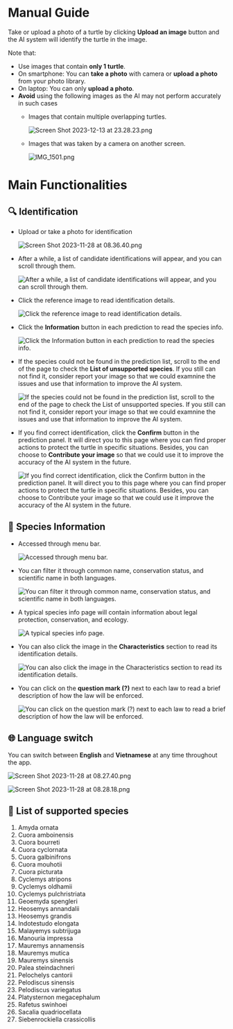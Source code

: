# Manual Guide

Take or upload a photo of a turtle by clicking **Upload an image** button and the AI system will identify the turtle in the image. 

Note that:
- Use images that contain **only 1 turtle**. 
- On smartphone: You can **take a photo** with camera or **upload a photo** from your photo library.
- On laptop: You can only **upload a photo**.
- **Avoid** using the following images as the AI may not perform accurately in such cases
    - Images that contain multiple overlapping turtles.
        
        ![Screen Shot 2023-12-13 at 23.28.23.png](../assets/content/manual-guide/manual-guide/Screen_Shot_2023-12-13_at_23.28.23.png)
        
    - Images that was taken by a camera on another screen.
        
        ![IMG_1501.png](../assets/content/manual-guide/manual-guide/IMG_1501.png)

# Main Functionalities

## 🔍 Identification
- Upload or take a photo for identification

    ![Screen Shot 2023-11-28 at 08.36.40.png](../assets/content/manual-guide/manual-guide/Screen_Shot_2023-11-28_at_08.36.40.png)

- After a while, a list of candidate identifications will appear, and you can scroll through them.
    
    ![After a while, a list of candidate identifications will appear, and you can scroll through them.](../assets/content/manual-guide/manual-guide/Screen_Shot_2023-11-28_at_08.37.46.png)

- Click the reference image to read identification details.

    ![Click the reference image to read identification details.](../assets/content/manual-guide/manual-guide/Screen_Shot_2023-11-28_at_08.40.38.png)

- Click the **Information** button in each prediction to read the species info.
    
    ![Click the **Information** button in each prediction to read the species info.](../assets/content/manual-guide/manual-guide/Screen_Shot_2023-11-28_at_08.39.54.png)


- If the species could not be found in the prediction list, scroll to the end of the page to check the **List of unsupported species**. If you still can not find it, consider report your image so that we could examnine the issues and use that information to improve the AI system.
    
    ![If the species could not be found in the prediction list, scroll to the end of the page to check the List of unsupported species. If you still can not find it, consider report your image so that we could examnine the issues and use that information to improve the AI system.](../assets/content/manual-guide/manual-guide/Screen_Shot_2023-11-28_at_08.42.06.png)


- If you find correct identification, click the **Confirm** button in the prediction panel. It will direct you to this page where you can find proper actions to protect the turtle in specific situations. Besides, you can choose to **Contribute your image** so that we could use it to improve the accuracy of the AI system in the future. 
    
    ![If you find correct identification, click the Confirm button in the prediction panel. It will direct you to this page where you can find proper actions to protect the turtle in specific situations. Besides, you can choose to Contribute your image so that we could use it improve the accuracy of the AI system in the future. ](../assets/content/manual-guide/manual-guide/Untitled.png)


    
## 📝 Species Information

- Accessed through menu bar.
    
    ![Accessed through menu bar.](../assets/content/manual-guide/manual-guide/Untitled%201.png)


- You can filter it through common name, conservation status, and scientific name in both languages.
    
    ![You can filter it through common name, conservation status, and scientific name in both languages.](../assets/content/manual-guide/manual-guide/Screen_Shot_2023-11-28_at_08.58.17.png)


- A typical species info page will contain information about legal protection, conservation, and ecology.
    
    ![A typical species info page.](../assets/content/manual-guide/manual-guide/Untitled%202.png)

- You can also click the image in the **Characteristics** section to read its identification details.
    
    ![You can also click the image in the **Characteristics** section to read its identification details.](../assets/content/manual-guide/manual-guide/Untitled%203.png)


- You can click on the **question mark (?)** next to each law to read a brief description of how the law will be enforced.

    ![You can click on the **question mark (?)** next to each law to read a brief description of how the law will be enforced.](../assets/content/manual-guide/manual-guide/Untitled%204.png)


    
## 🌐 Language switch

You can switch between **English** and **Vietnamese** at any time throughout the app.
    
![Screen Shot 2023-11-28 at 08.27.40.png](../assets/content/manual-guide/manual-guide/Screen_Shot_2023-11-28_at_08.27.40.png)

![Screen Shot 2023-11-28 at 08.28.18.png](../assets/content/manual-guide/manual-guide/Screen_Shot_2023-11-28_at_08.28.18.png)
    
## 🐢 List of supported species
 1. Amyda ornata
 2. Cuora amboinensis
 3. Cuora bourreti
 4. Cuora cyclornata
 5. Cuora galbinifrons
 6. Cuora mouhotii
 7. Cuora picturata
 8. Cyclemys atripons
 9. Cyclemys oldhamii
 10. Cyclemys pulchristriata
 11. Geoemyda spengleri
 12. Heosemys annandalii
 13. Heosemys grandis
 14. Indotestudo elongata
 15. Malayemys subtrijuga
 16. Manouria impressa
 17. Mauremys annamensis
 18. Mauremys mutica
 19. Mauremys sinensis
 20. Palea steindachneri
 21. Pelochelys cantorii
 22. Pelodiscus sinensis
 23. Pelodiscus variegatus
 24. Platysternon megacephalum
 25. Rafetus swinhoei
 26. Sacalia quadriocellata
 27. Siebenrockiella crassicollis